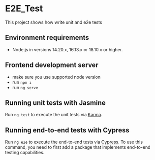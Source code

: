 # E2E_Test

This project shows how write unit and e2e tests

## Environment requirements

- Node.js in versions 14.20.x, 16.13.x or 18.10.x or higher.

## Frontend development server

- make sure you use supported node version
- run `npm i`
- run `ng serve`

## Running unit tests with Jasmine

Run `ng test` to execute the unit tests via [Karma](https://karma-runner.github.io).

## Running end-to-end tests with Cypress

Run `ng e2e` to execute the end-to-end tests via [Cypress](https://www.cypress.io/). To use this command, you need to first add a package that implements end-to-end testing capabilities.

